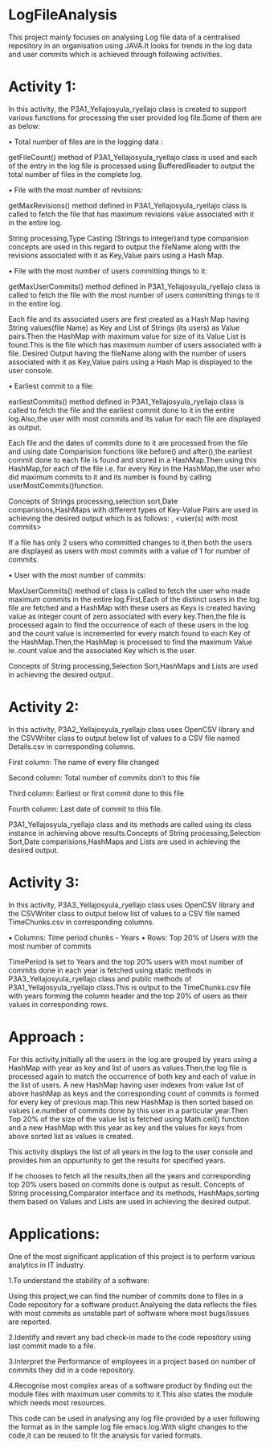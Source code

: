 # LogFileAnalysis
This project mainly focuses on analysing Log file data of a centralised repository in an organisation using JAVA.It looks for trends in the log data  and user commits  which is achieved through following activities.

Activity 1:
============

In this activity, the P3A1_Yellajosyula_ryellajo class is created to support various functions for processing the user provided log file.Some of them are as below:

•	Total number of  files are in the logging data :

getFileCount() method of P3A1_Yellajosyula_ryellajo class is used and each of the entry in the log file is processed using BufferedReader to output the total number of files in the complete log.

•	File with the most number of revisions:

getMaxRevisions() method defined in P3A1_Yellajosyula_ryellajo class is called to fetch the file  that has maximum revisions value associated with it in the entire log.

String processing,Type Casting (Strings to integer)and type comparision concepts are used in this regard to output the fileName along with the revisions associated with it as Key,Value pairs using a Hash Map. 

•	File with the most number of users committing things to it:

getMaxUserCommits() method defined in P3A1_Yellajosyula_ryellajo class is called to fetch the file  with the most number of users committing things to it in the entire log.

Each file and its associated users are first created as a Hash Map having String values(file Name) as Key and List of Strings (its users) as Value pairs.Then the HashMap with maximum value for size of its Value List is found.This is the file which has maximum number of users associated with a file. Desired Output having the fileName along with the number of users associated with it as Key,Value pairs using a Hash Map is displayed to the user console. 

•	Earliest commit to a file:

earliestCommits() method defined in P3A1_Yellajosyula_ryellajo class is called to fetch the file  and the earliest commit done to it in the entire log.Also,the user with most commits and its value for each file are displayed as output.

Each file and the dates of commits done to it are processed from the file and using date Comparision functions like before() and after(),the earliest commit done to each file is found and stored in a HashMap.Then using this HashMap,for each of the file i.e. for every Key in the HashMap,the user who did maximum commits to it and its number is found by calling userMostCommits()function. 

Concepts of Strings processing,selection sort,Date comparisions,HashMaps with different types of  Key-Value Pairs are used in achieving the desired output which is as follows:
 <file name>, 
<earliest commit of this file> 
<user(s) with most commits>
 <num of commits by this user>

If a file has only 2 users who committed changes to it,then both the users are displayed as users with most commits with a value of 1 for number of commits.

•	User with the most number of commits:

MaxUserCommits() method of class is called to fetch the user who made maximum commits in the entire log.First,Each of the distinct users in the log file are fetched and a HashMap with these users as Keys is created having value as integer count of zero associated with every key.Then,the file is processed again to find the occurrence of each of these users in the log and the count value is incremented for every match found to each Key of the HashMap.Then,the HashMap is processed to find the maximum Value ie..count value and the associated Key which is the user.

Concepts of String processing,Selection Sort,HashMaps and Lists are used in achieving the desired output. 

Activity 2:
===========
In this activity, P3A2_Yellajosyula_ryellajo class uses OpenCSV library and the CSVWriter class to output below list of values to a CSV file named Details.csv in corresponding columns.

First column: The  name of every file changed

Second column: Total number of commits don’t to this file

Third column: Earliest or first commit done to this file

Fourth column: Last date of commit to this file.

P3A1_Yellajosyula_ryellajo  class and its methods are called using its class instance in achieving above results.Concepts of String processing,Selection Sort,Date comparisions,HashMaps and Lists are used in achieving the desired output.


Activity 3:
==========

In this activity, P3A3_Yellajosyula_ryellajo class uses OpenCSV library and the CSVWriter class to output below list of values to a CSV file named TimeChunks.csv in corresponding columns.

•	Columns: Time period chunks - Years
•	Rows: Top 20% of Users with the most number of commits

TimePeriod is set to Years and the top 20% users with most number of commits done in each year is fetched  using static methods in P3A3_Yellajosyula_ryellajo class and public methods of P3A1_Yellajosyula_ryellajo class.This is output to the TimeChunks.csv file with years forming the column header and the top 20% of users as their values in corresponding rows.

Approach :
==========
For this activity,initially all the users in the log are grouped by years using a HashMap with year as key and list of users as values.Then,the log file is processed again to match the occurrence of both key and each of value in the list of users.
A new HashMap having user indexes from value list of above hashMap as keys and the corresponding count of commits is formed for every key of previous map.This new HashMap is then sorted based on values i.e.number of commits done by this user in a particular year.Then Top 20% of the size of the value list is fetched using Math.ceil() function and  a new HashMap with this year as key and the values for  keys from above sorted list as values is created.

This activity displays the list of all years in the log to the user console and provides him an oppurtunity to get the results for specified years.

If he chooses to fetch all the results,then all the years and corresponding top 20% users based on commits done is output as result.
Concepts of String processing,Comparator interface and its methods, HashMaps,sorting them based on Values and Lists are used in achieving the desired output.

Applications:
==============
One of the most significant application of this project is to perform various analytics in IT industry.

1.To understand the stability of a software:

Using this project,we can find the number of commits done to files in a Code repository for a software product.Analysing the data reflects the files with most commits as unstable part of software where most bugs/issues are reported.

2.Identify and revert any bad check-in made to the code repository using last commit made to a file.

3.Interpret  the Performance of employees in a project based on number of commits they did in a code repository.

4.Recognise most complex areas of a software product by finding out the module files with maximum user commits to it.This also states the module which needs most resources.

This code can be used in analysing any log file provided by a user following the format as in the sample log file emacs.log.With slight changes to the code,it can be reused to fit the analysis for varied formats.




